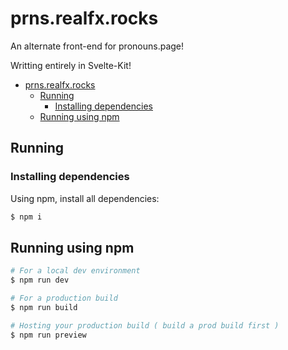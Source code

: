 # prns.realfx.rocks
An alternate front-end for pronouns.page!

Writting entirely in Svelte-Kit!

- [prns.realfx.rocks](#prnsrealfxrocks)
  - [Running](#running)
    - [Installing dependencies](#installing-dependencies)
  - [Running using npm](#running-using-npm)

## Running

### Installing dependencies

Using npm, install all dependencies:
```bash
$ npm i
```

## Running using npm

```bash
# For a local dev environment
$ npm run dev

# For a production build
$ npm run build

# Hosting your production build ( build a prod build first )
$ npm run preview
```